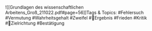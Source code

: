 
![[Grundlagen des wissenschaftlichen Arbeitens_Groß_211022.pdf#page=56]]Tags & Topics:
   #Fehlersuch
   #Vermutung
   #Wahrheitsgehalt
   #Zweifel
   #Ergebnis
   #Frieden
   #Kritik
   #Zielrichtung
   #Bestätigung